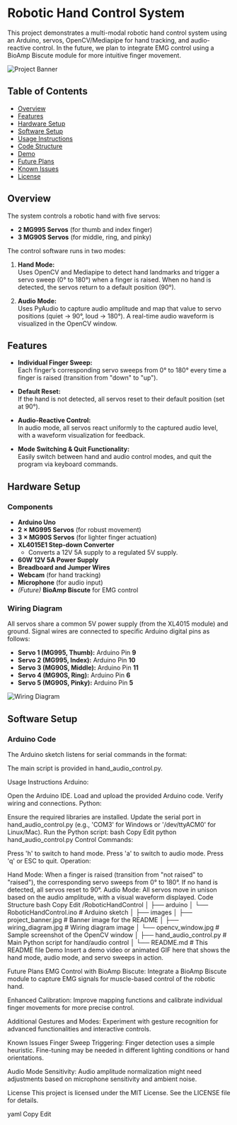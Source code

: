 # Robotic Hand Control System

This project demonstrates a multi-modal robotic hand control system using an Arduino, servos, OpenCV/Mediapipe for hand tracking, and audio-reactive control. In the future, we plan to integrate EMG control using a BioAmp Biscute module for more intuitive finger movement.

![Project Banner](images/project_banner.jpg)

## Table of Contents

- [Overview](#overview)
- [Features](#features)
- [Hardware Setup](#hardware-setup)
- [Software Setup](#software-setup)
- [Usage Instructions](#usage-instructions)
- [Code Structure](#code-structure)
- [Demo](#demo)
- [Future Plans](#future-plans)
- [Known Issues](#known-issues)
- [License](#license)

## Overview

The system controls a robotic hand with five servos:
- **2 MG995 Servos** (for thumb and index finger)
- **3 MG90S Servos** (for middle, ring, and pinky)

The control software runs in two modes:
1. **Hand Mode:**  
   Uses OpenCV and Mediapipe to detect hand landmarks and trigger a servo sweep (0° to 180°) when a finger is raised. When no hand is detected, the servos return to a default position (90°).

2. **Audio Mode:**  
   Uses PyAudio to capture audio amplitude and map that value to servo positions (quiet → 90°, loud → 180°). A real-time audio waveform is visualized in the OpenCV window.

## Features

- **Individual Finger Sweep:**  
  Each finger’s corresponding servo sweeps from 0° to 180° every time a finger is raised (transition from "down" to "up").

- **Default Reset:**  
  If the hand is not detected, all servos reset to their default position (set at 90°).

- **Audio-Reactive Control:**  
  In audio mode, all servos react uniformly to the captured audio level, with a waveform visualization for feedback.

- **Mode Switching & Quit Functionality:**  
  Easily switch between hand and audio control modes, and quit the program via keyboard commands.

## Hardware Setup

### Components

- **Arduino Uno**
- **2 × MG995 Servos** (for robust movement)
- **3 × MG90S Servos** (for lighter finger actuation)
- **XL4015E1 Step-down Converter**  
  - Converts a 12V 5A supply to a regulated 5V supply.
- **60W 12V 5A Power Supply**
- **Breadboard and Jumper Wires**
- **Webcam** (for hand tracking)
- **Microphone** (for audio input)
- *(Future)* **BioAmp Biscute** for EMG control

### Wiring Diagram

All servos share a common 5V power supply (from the XL4015 module) and ground. Signal wires are connected to specific Arduino digital pins as follows:

- **Servo 1 (MG995, Thumb):** Arduino Pin **9**
- **Servo 2 (MG995, Index):** Arduino Pin **10**
- **Servo 3 (MG90S, Middle):** Arduino Pin **11**
- **Servo 4 (MG90S, Ring):** Arduino Pin **6**
- **Servo 5 (MG90S, Pinky):** Arduino Pin **5**

![Wiring Diagram](images/wiring_diagram.jpg)

## Software Setup

### Arduino Code

The Arduino sketch listens for serial commands in the format:

The main script is provided in hand_audio_control.py.

Usage Instructions
Arduino:

Open the Arduino IDE.
Load and upload the provided Arduino code.
Verify wiring and connections.
Python:

Ensure the required libraries are installed.
Update the serial port in hand_audio_control.py (e.g., 'COM3' for Windows or '/dev/ttyACM0' for Linux/Mac).
Run the Python script:
bash
Copy
Edit
python hand_audio_control.py
Control Commands:

Press 'h' to switch to hand mode.
Press 'a' to switch to audio mode.
Press 'q' or ESC to quit.
Operation:

Hand Mode:
When a finger is raised (transition from "not raised" to "raised"), the corresponding servo sweeps from 0° to 180°. If no hand is detected, all servos reset to 90°.
Audio Mode:
All servos move in unison based on the audio amplitude, with a visual waveform displayed.
Code Structure
bash
Copy
Edit
/RoboticHandControl
│
├── arduino
│   └── RoboticHandControl.ino     # Arduino sketch
│
├── images
│   ├── project_banner.jpg         # Banner image for the README
│   ├── wiring_diagram.jpg         # Wiring diagram image
│   └── opencv_window.jpg          # Sample screenshot of the OpenCV window
│
├── hand_audio_control.py          # Main Python script for hand/audio control
│
└── README.md                      # This README file
Demo
Insert a demo video or animated GIF here that shows the hand mode, audio mode, and servo sweeps in action.


Future Plans
EMG Control with BioAmp Biscute:
Integrate a BioAmp Biscute module to capture EMG signals for muscle-based control of the robotic hand.

Enhanced Calibration:
Improve mapping functions and calibrate individual finger movements for more precise control.

Additional Gestures and Modes:
Experiment with gesture recognition for advanced functionalities and interactive controls.

Known Issues
Finger Sweep Triggering:
Finger detection uses a simple heuristic. Fine-tuning may be needed in different lighting conditions or hand orientations.

Audio Mode Sensitivity:
Audio amplitude normalization might need adjustments based on microphone sensitivity and ambient noise.

License
This project is licensed under the MIT License. See the LICENSE file for details.

yaml
Copy
Edit

